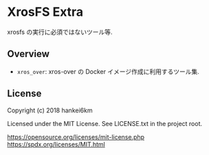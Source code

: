 # XrosFS Extra

xrosfs の実行に必須ではないツール等.


## Overview

* `xros_over`: xros-over の Docker イメージ作成に利用するツール集.


## License

Copyright (c) 2018 hankei6km

Licensed under the MIT License. See LICENSE.txt in the project root.

https://opensource.org/licenses/mit-license.php
https://spdx.org/licenses/MIT.html

